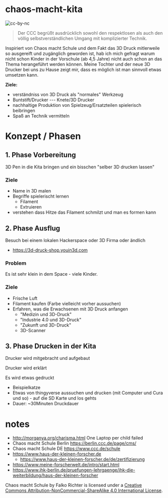 # chaos-macht-kita
![cc-by-nc](https://i.creativecommons.org/l/by-nc-sa/4.0/80x15.png)

> Der CCC begrüßt ausdrücklich sowohl den respektlosen als auch den völlig selbstverständlichen Umgang mit komplizierter Technik.

Inspiriert von Chaos macht Schule und dem Fakt das 3D Druck mitlerweile so ausgereift und zugänglich geworden ist, hab ich mich gefragt warum nicht schon Kinder in der Vorschule (ab 4,5 Jahre) nicht auch schon an das Thema herangeführt werden können. Meine Tochter und der neue 3D Drucker bei uns zu Hause zeigt mir, dass es möglich ist man sinnvoll etwas umsetzen kann.

**Ziele:**
* verständniss von 3D Druck als "normales" Werkzeug
 * Buntstift/Drucker --- Knete/3D Drucker
* nachhaltige Produktion von Spielzeug/Ersatzteilen spielerisch beibringen
* Spaß an Technik vermitteln

# Konzept / Phasen

## 1. Phase Vorbereitung

3D Pen in die Kita bringen und ein bisschen "selber 3D drucken lassen"

### Ziele
* Name in 3D malen
* Begriffe spielerischt lernen
  * Filament
  * Extruieren
* verstehen dass Hitze das Filament schmilzt und man es formen kann

## 2. Phase Ausflug
Besuch bei einem lokalen Hackerspace oder 3D Firma oder ändlich
 * https://3d-druck-shop.youin3d.com

### Problem
Es ist sehr klein in dem Space - viele Kinder.

### Ziele
* Frische Luft
* Filament kaufen (Farbe vielleicht vorher aussuchen)
* Erfahren, was die Erwachsenen mit 3D Druck anfangen 
  * "Medizin und 3D-Druck"
  * "Industrie 4.0 und 3D-Druck"
  * "Zukunft und 3D-Druck"
  * 3D-Scanner

## 3. Phase Drucken in der Kita

Drucker wird mitgebracht und aufgebaut

Drucker wird erklärt

Es wird etwas gedruckt
 * Beispielkatze
 * Etwas von thingyverse aussuchen und drucken (mit Computer und Cura und so) - auf die SD Karte und los gehts
 * Dauer: ~30Minuten Druckdauer

# notes
* http://morganya.org/charisma.html One Laptop per child failed
* Chaos macht Schule Berlin https://berlin.ccc.de/page/cms/
* Chaos macht Schule DE https://www.ccc.de/schule
* https://www.haus-der-kleinen-forscher.de
  * https://www.haus-der-kleinen-forscher.de/de/zertifizierung
* https://www.meine-forscherwelt.de/intro/start.html
* https://www.ihk-berlin.de/pruefungen-lehrgaenge/ihk-die-weiterbildung/haus-der-kleinen-forscher

Chaos macht Schule by Falko Richter is licensed under a [Creative Commons Attribution-NonCommercial-ShareAlike 4.0 International License](http://creativecommons.org/licenses/by-nc-sa/4.0/).
